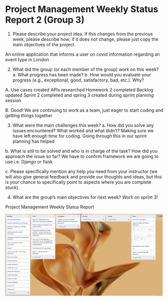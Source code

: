 # Project Management Weekly Status Report 2 (Group 3)

1.	Please describe your project idea. If this changes from the previous week, please describe how; if it does not change, please just copy the main objectives of the project. 

An online application that informs a user on covid information regarding an event type in London	

2.	What did the group (or each member of the group) work on this week?
a.	What progress has been made? 
b.	How would you evaluate your progress (e.g., exceptional, good, satisfactory, bad, etc.). Why?

A.	Use cases created
APIs researched 
Homework 2 completed
Backlog updated
Sprint 2 completed and spring 3 created during sprint planning session

B.	Good! We are continuing to work as a team, just eager to start coding and getting things together

3.	What were the main challenges this week? 
a.	How did you solve any issues encountered? What worked and what didn’t?
Making sure we have left enough time for coding. Going through this in our sprint planning has helped

b.	What is still to be solved and who is in charge of the task? How did you approach the issue so far? 
We have to confirm framework we are going to use i.e. Django or flask

c.	Please specifically mention any help you need from your instructor (we will also give general feedback and provide our thoughts and ideas, but this is your chance to specifically point to aspects where you are complete stuck). 


4.	What are the group’s main objectives for next week?
Work on sprint 3!





Project Management Weekly Status Report

 
![Trello board](images/report2.png "Update 2")

